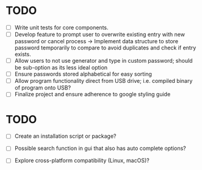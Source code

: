 # TODO 
- [ ] Write unit tests for core components.
- [ ] Develop feature to prompt user to overwrite existing entry with new password or cancel process -> Implement data structure to store password temporarily to compare to avoid duplicates and check if entry exists.
- [ ] Allow users to not use generator and type in custom password; should be sub-option as its less ideal option
- [ ] Ensure passwords stored alphabetical for easy sorting
- [ ] Allow program functionality direct from USB drive; i.e. compiled binary of program onto USB?
- [ ] Finalize project and ensure adherence to google styling guide

# TODO  
- [ ] Create an installation script or package?
- [ ] Possible search function in gui that also has auto complete options?
- [ ] Explore cross-platform compatibility (Linux, macOS)?



